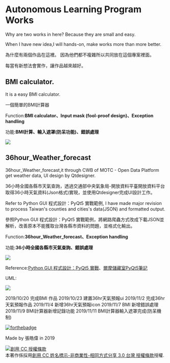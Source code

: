 #  Autonomous Learning Program Works

Why are two works in here? Because they are small and easy. 

When I have new idea,I will hands-on, make works more than more better.

為什麼有兩個作品在這裡。 因為他們都不複雜所以共同放在這個專案裡面。

每當有新想法會實作，讓作品越來越好。

<h2>BMI calculator.</h2>

It is a easy BMI calculator.

一個簡單的BMI計算器

Function:<b>BMI calculator、Input mask (fool-proof design)、Exception handling</b>

功能:<b>BMI計算、輸入遮罩(防呆功能)、錯誤處理</b>

<img src="https://i.imgur.com/LEs0mlX.png"></img>

<h2>36hour_Weather_forecast</h2>
 
36hour_Weather_forecast,it through CWB of MOTC - Open Data Platform get weather data, UI design by Qtdesigner.

36小時全國各縣市天氣查詢，透過交通部中央氣象局-開放資料平臺開放資料平台取得36小時天氣資料(Json格式)實現，並使用Qtdesigner完成UI設計工作。

Refer to Python GUI 程式設計：PyQt5 實戰範例, I have made major revision to process Taiwan's counties and cities's data(JSON) and formatted output.

參照Python GUI 程式設計：PyQt5 實戰範例，將網路爬蟲方式改成下載JSON並解析，改善原本不能獲取台灣各縣市資料的問題，並格式化輸出。

Function:<b>36hour_Weather_forecast、Exception handling</b>

功能:<b>36小時全國各縣市天氣查詢、錯誤處理</b>

<img src="https://i.imgur.com/BT2h8nK.png"></img>

Reference:<a href="https://www.books.com.tw/products/0010787989">Python GUI 程式設計：PyQt5 實戰</a>、<a href="http://elmer-storage.blogspot.com/2018/07/python.html">爾摩儲藏室PyQt5筆記</a>

UML:

<img src="https://i.imgur.com/16hb66b.jpg"></img>

2019/10/20 完成BMI 作品
2019/10/23  建置36hr天氣預報ui
2019/11/2  完成36hr天氣預報作品
2019/11/4 新增36hr天氣預報icon
2019/11/7 BMI 新增錯誤處理
2019/11/9 BMI計算器新增記錄功能
2019/11/11 BMI計算器輸入遮罩完成(防呆機制)




[![forthebadge](https://forthebadge.com/images/badges/made-with-python.svg)](https://forthebadge.com)

 Made by 張皓偉 in 2019
 
<a rel="license" href="http://creativecommons.org/licenses/by-nc-sa/3.0/tw/"><img alt="創用 CC 授權條款" style="border-width:0" src="https://i.creativecommons.org/l/by-nc-sa/3.0/tw/88x31.png" /></a><br />本著作係採用<a rel="license" href="http://creativecommons.org/licenses/by-nc-sa/3.0/tw/">創用 CC 姓名標示-非商業性-相同方式分享 3.0 台灣 授權條款</a>授權.

